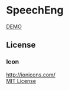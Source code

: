 # SpeechEng

[DEMO](https://kheiakiyama.github.io/speech-eng/)

## License

### Icon
http://ionicons.com/  
[MIT License](http://opensource.org/licenses/MIT)
    